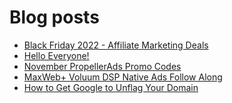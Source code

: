 # Blog posts
<!-- BLOG-POST-LIST:START -->
- [Black Friday 2022 - Affiliate Marketing Deals](https://afflift.com/f/threads/black-friday-2022-affiliate-marketing-deals.9962/)
- [Hello Everyone!](https://afflift.com/f/threads/hello-everyone.9963/)
- [November PropellerAds Promo Codes](https://afflift.com/f/threads/november-propellerads-promo-codes.9920/)
- [MaxWeb+ Voluum DSP Native Ads Follow Along](https://afflift.com/f/threads/maxweb-voluum-dsp-native-ads-follow-along.6696/)
- [How to Get Google to Unflag Your Domain](https://afflift.com/f/threads/how-to-get-google-to-unflag-your-domain.9960/)
<!-- BLOG-POST-LIST:END -->
